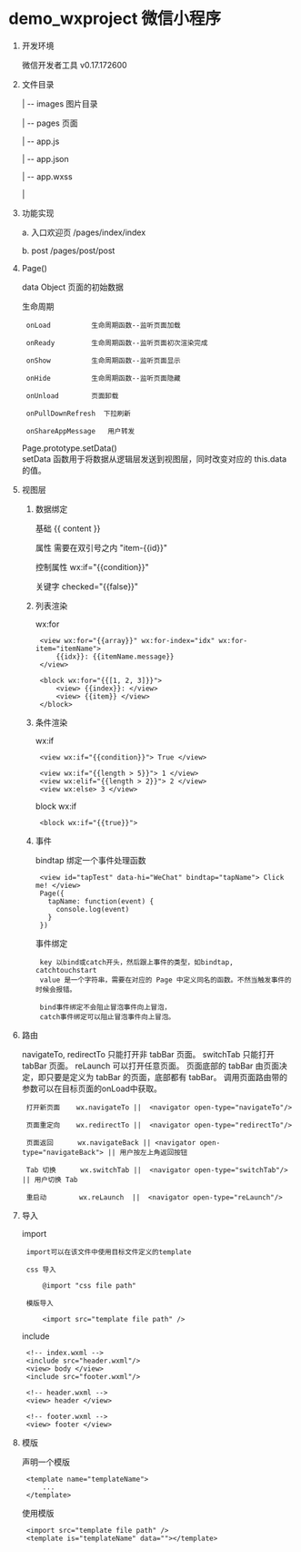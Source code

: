 # demo_wxproject  微信小程序

1. 开发环境

    微信开发者工具 v0.17.172600

2. 文件目录

    | -- images  图片目录

    | -- pages   页面

    | -- app.js

    | -- app.json

    | -- app.wxss

    |

2. 功能实现

    a. 入口欢迎页 /pages/index/index

    b. post /pages/post/post

3. Page()

    data        Object            页面的初始数据

    生命周期

        onLoad          生命周期函数--监听页面加载

        onReady         生命周期函数--监听页面初次渲染完成

        onShow          生命周期函数--监听页面显示

        onHide          生命周期函数--监听页面隐藏

        onUnload        页面卸载

        onPullDownRefresh  下拉刷新

        onShareAppMessage   用户转发

    Page.prototype.setData()    
        setData 函数用于将数据从逻辑层发送到视图层，同时改变对应的 this.data 的值。

4. 视图层

    1. 数据绑定

        基础  {{ content }}

        属性 需要在双引号之内     "item-{{id}}"

        控制属性    wx:if="{{condition}}"

        关键字 checked="{{false}}"

    2. 列表渲染

        wx:for

            <view wx:for="{{array}}" wx:for-index="idx" wx:for-item="itemName">
                {{idx}}: {{itemName.message}}
            </view>

            <block wx:for="{{[1, 2, 3]}}">
                <view> {{index}}: </view>
                <view> {{item}} </view>
            </block>

    3. 条件渲染

        wx:if

            <view wx:if="{{condition}}"> True </view>

            <view wx:if="{{length > 5}}"> 1 </view>
            <view wx:elif="{{length > 2}}"> 2 </view>
            <view wx:else> 3 </view>

        block wx:if

            <block wx:if="{{true}}">

    4. 事件

        bindtap             绑定一个事件处理函数

            <view id="tapTest" data-hi="WeChat" bindtap="tapName"> Click me! </view>
            Page({
              tapName: function(event) {
                console.log(event)
              }
            })

        事件绑定

            key 以bind或catch开头，然后跟上事件的类型，如bindtap, catchtouchstart
            value 是一个字符串，需要在对应的 Page 中定义同名的函数。不然当触发事件的时候会报错。

            bind事件绑定不会阻止冒泡事件向上冒泡，
            catch事件绑定可以阻止冒泡事件向上冒泡。

5. 路由

    navigateTo, redirectTo 只能打开非 tabBar 页面。
    switchTab 只能打开 tabBar 页面。
    reLaunch 可以打开任意页面。
    页面底部的 tabBar 由页面决定，即只要是定义为 tabBar 的页面，底部都有 tabBar。
    调用页面路由带的参数可以在目标页面的onLoad中获取。

        打开新页面    wx.navigateTo ||  <navigator open-type="navigateTo"/>

        页面重定向    wx.redirectTo ||  <navigator open-type="redirectTo"/>

        页面返回      wx.navigateBack || <navigator open-type="navigateBack"> || 用户按左上角返回按钮

        Tab 切换      wx.switchTab ||  <navigator open-type="switchTab"/> || 用户切换 Tab

        重启动        wx.reLaunch  ||  <navigator open-type="reLaunch"/>

6. 导入

    import

        import可以在该文件中使用目标文件定义的template

        css 导入

            @import "css file path"

        模版导入

            <import src="template file path" />

    include

        <!-- index.wxml -->
        <include src="header.wxml"/>
        <view> body </view>
        <include src="footer.wxml"/>

        <!-- header.wxml -->
        <view> header </view>
        
        <!-- footer.wxml -->
        <view> footer </view>

7. 模版

    声明一个模版

        <template name="templateName">
            ...
        </template>

    使用模版

        <import src="template file path" />
        <template is="templateName" data=""></template>

